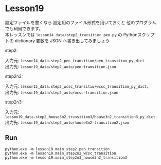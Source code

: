 # Lesson19

設定ファイルを書くなら 設定用のファイル形式を用いておくと 他のプログラムでも利用できます。  
本レッスンでは `lesson14_data/step2_transition_pen.py` の Pythonスクリプトの dictionary 変数を JSON へ書き出してみましょう  

step2:  

入力元: `lesson14_data.step2_pen_transition/pen_transition_py_dict`  
出力先: `lesson19_data/step2_auto/pen-transition.json`  

step2n2:  

入力元: `lesson15_data.step2_wcsc_transitio/wcsc_transition_py_dict,`  
出力先: `lesson19_data/step2_auto/wcsc-transition.json`  

step2n3:  

入力元: `lesson19_data.step2_house3n2_transition3/house3n2_transition3_py_dict`  
出力先: `lesson19_data/step2_auto/house3n2-transition2.json`  

## Run

```shell
python.exe -m lesson19.main_step2_pen_transition
python.exe -m lesson19.main_step2n2_wcsc_transition
python.exe -m lesson19.main_step2n3_house3n2_transition3
```
